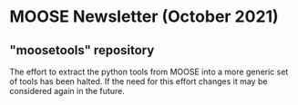 # MOOSE Newsletter (October 2021)

## "moosetools" repository

The effort to extract the python tools from MOOSE into a more generic set of tools has been halted.
If the need for this effort changes it may be considered again in the future.
